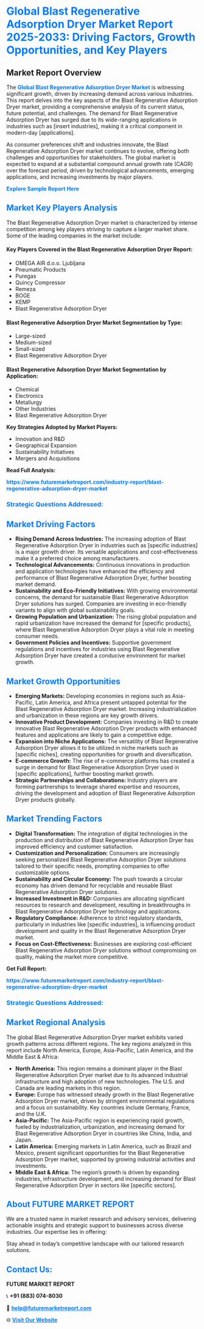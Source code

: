 <h1 style="color: #007BFF;">Global Blast Regenerative Adsorption Dryer Market Report 2025-2033: Driving Factors, Growth Opportunities, and Key Players</h1>

<section id="overview">
<h2>Market Report Overview</h2>
<p>The <a href="https://www.futuremarketreport.com/industry-report/blast-regenerative-adsorption-dryer-market" style="color: #007BFF; text-decoration: none;"><strong>Global Blast Regenerative Adsorption Dryer Market</strong></a> is witnessing significant growth, driven by increasing demand across various industries. This report delves into the key aspects of the Blast Regenerative Adsorption Dryer market, providing a comprehensive analysis of its current status, future potential, and challenges. The demand for Blast Regenerative Adsorption Dryer has surged due to its wide-ranging applications in industries such as [insert industries], making it a critical component in modern-day [applications].</p>
<p>As consumer preferences shift and industries innovate, the Blast Regenerative Adsorption Dryer market continues to evolve, offering both challenges and opportunities for stakeholders. The global market is expected to expand at a substantial compound annual growth rate (CAGR) over the forecast period, driven by technological advancements, emerging applications, and increasing investments by major players.</p>
</section>

<section id="overview">
<p><a href="https://www.futuremarketreport.com/request-sample/reportId=110308" style="color: #007BFF; text-decoration: none;"><strong>Explore Sample Report Here</strong></a></p>
</section>

<section id="key-players">
<h2 style="color: #007BFF;">Market Key Players Analysis</h2>
<p>The Blast Regenerative Adsorption Dryer market is characterized by intense competition among key players striving to capture a larger market share. Some of the leading companies in the market include:</p>
<h4>Key Players Covered in the Blast Regenerative Adsorption Dryer Report:</h4>
<ul><li>OMEGA AIR d.o.o. Ljubljana</li><li>Pneumatic Products</li><li>Puregas</li><li>Quincy Compressor</li><li>Remeza</li><li>BOGE</li><li>KEMP</li><li>Blast Regenerative Adsorption Dryer</li></ul>
<h4>Blast Regenerative Adsorption Dryer Market Segmentation by Type:</h4>
<ul><li>Large-sized</li><li>Medium-sized</li><li>Small-sized</li><li>Blast Regenerative Adsorption Dryer</li></ul>

<h4>Blast Regenerative Adsorption Dryer Market Segmentation by Application:</h4>
<ul><li>Chemical</li><li>Electronics</li><li>Metallurgy</li><li>Other Industries</li><li>Blast Regenerative Adsorption Dryer</li></ul>
<p><strong>Key Strategies Adopted by Market Players:</strong></p>
<ul>
<li>Innovation and R&D</li>
<li>Geographical Expansion</li>
<li>Sustainability Initiatives</li>
<li>Mergers and Acquisitions</li>
</ul>
</section>

<section>
<p><strong>Read Full Analysis: </strong></p><a href="https://www.futuremarketreport.com/industry-report/blast-regenerative-adsorption-dryer-market" style="color: #007BFF; text-decoration: none;"><strong>https://www.futuremarketreport.com/industry-report/blast-regenerative-adsorption-dryer-market</strong></a>
<h3 style="color: #007BFF;">Strategic Questions Addressed:</h3>
</section>

<section id="driving-factors">
<h2 style="color: #007BFF;">Market Driving Factors</h2>
<ul>
<li><strong>Rising Demand Across Industries:</strong> The increasing adoption of Blast Regenerative Adsorption Dryer in industries such as [specific industries] is a major growth driver. Its versatile applications and cost-effectiveness make it a preferred choice among manufacturers.</li>
<li><strong>Technological Advancements:</strong> Continuous innovations in production and application technologies have enhanced the efficiency and performance of Blast Regenerative Adsorption Dryer, further boosting market demand.</li>
<li><strong>Sustainability and Eco-Friendly Initiatives:</strong> With growing environmental concerns, the demand for sustainable Blast Regenerative Adsorption Dryer solutions has surged. Companies are investing in eco-friendly variants to align with global sustainability goals.</li>
<li><strong>Growing Population and Urbanization:</strong> The rising global population and rapid urbanization have increased the demand for [specific products], where Blast Regenerative Adsorption Dryer plays a vital role in meeting consumer needs.</li>
<li><strong>Government Policies and Incentives:</strong> Supportive government regulations and incentives for industries using Blast Regenerative Adsorption Dryer have created a conducive environment for market growth.</li>
</ul>
</section>

<section id="growth-opportunities">
<h2 style="color: #007BFF;">Market Growth Opportunities</h2>
<ul>
<li><strong>Emerging Markets:</strong> Developing economies in regions such as Asia-Pacific, Latin America, and Africa present untapped potential for the Blast Regenerative Adsorption Dryer market. Increasing industrialization and urbanization in these regions are key growth drivers.</li>
<li><strong>Innovative Product Development:</strong> Companies investing in R&D to create innovative Blast Regenerative Adsorption Dryer products with enhanced features and applications are likely to gain a competitive edge.</li>
<li><strong>Expansion into Niche Applications:</strong> The versatility of Blast Regenerative Adsorption Dryer allows it to be utilized in niche markets such as [specific niches], creating opportunities for growth and diversification.</li>
<li><strong>E-commerce Growth:</strong> The rise of e-commerce platforms has created a surge in demand for Blast Regenerative Adsorption Dryer used in [specific applications], further boosting market growth.</li>
<li><strong>Strategic Partnerships and Collaborations:</strong> Industry players are forming partnerships to leverage shared expertise and resources, driving the development and adoption of Blast Regenerative Adsorption Dryer products globally.</li>
</ul>
</section>

<section id="trending-factors">
<h2 style="color: #007BFF;">Market Trending Factors</h2>
<ul>
<li><strong>Digital Transformation:</strong> The integration of digital technologies in the production and distribution of Blast Regenerative Adsorption Dryer has improved efficiency and customer satisfaction.</li>
<li><strong>Customization and Personalization:</strong> Consumers are increasingly seeking personalized Blast Regenerative Adsorption Dryer solutions tailored to their specific needs, prompting companies to offer customizable options.</li>
<li><strong>Sustainability and Circular Economy:</strong> The push towards a circular economy has driven demand for recyclable and reusable Blast Regenerative Adsorption Dryer solutions.</li>
<li><strong>Increased Investment in R&D:</strong> Companies are allocating significant resources to research and development, resulting in breakthroughs in Blast Regenerative Adsorption Dryer technology and applications.</li>
<li><strong>Regulatory Compliance:</strong> Adherence to strict regulatory standards, particularly in industries like [specific industries], is influencing product development and quality in the Blast Regenerative Adsorption Dryer market.</li>
<li><strong>Focus on Cost-Effectiveness:</strong> Businesses are exploring cost-efficient Blast Regenerative Adsorption Dryer solutions without compromising on quality, making the market more competitive.</li>
</ul>
</section>

<section>
<p><strong>Get Full Report: </strong></p><a href="https://www.futuremarketreport.com/industry-report/blast-regenerative-adsorption-dryer-market" style="color: #007BFF; text-decoration: none;"><strong>https://www.futuremarketreport.com/industry-report/blast-regenerative-adsorption-dryer-market</strong></a>
<h3 style="color: #007BFF;">Strategic Questions Addressed:</h3>
</section>


<section id="regional-analysis">
<h2 style="color: #007BFF;">Market Regional Analysis</h2>
<p>The global Blast Regenerative Adsorption Dryer market exhibits varied growth patterns across different regions. The key regions analyzed in this report include North America, Europe, Asia-Pacific, Latin America, and the Middle East & Africa:</p>
<ul>
<li><strong>North America:</strong> This region remains a dominant player in the Blast Regenerative Adsorption Dryer market due to its advanced industrial infrastructure and high adoption of new technologies. The U.S. and Canada are leading markets in this region.</li>
<li><strong>Europe:</strong> Europe has witnessed steady growth in the Blast Regenerative Adsorption Dryer market, driven by stringent environmental regulations and a focus on sustainability. Key countries include Germany, France, and the U.K.</li>
<li><strong>Asia-Pacific:</strong> The Asia-Pacific region is experiencing rapid growth, fueled by industrialization, urbanization, and increasing demand for Blast Regenerative Adsorption Dryer in countries like China, India, and Japan.</li>
<li><strong>Latin America:</strong> Emerging markets in Latin America, such as Brazil and Mexico, present significant opportunities for the Blast Regenerative Adsorption Dryer market, supported by growing industrial activities and investments.</li>
<li><strong>Middle East & Africa:</strong> The region’s growth is driven by expanding industries, infrastructure development, and increasing demand for Blast Regenerative Adsorption Dryer in sectors like [specific sectors].</li>
</ul>
</section>

<footer>
<h2 style="color: #007BFF;">About FUTURE MARKET REPORT</h2>
<p>We are a trusted name in market research and advisory services, delivering actionable insights and strategic support to businesses across diverse industries. Our expertise lies in offering:</p>

<p>Stay ahead in today’s competitive landscape with our tailored research solutions.</p>

<h2 style="color: #007BFF;">Contact Us:</h2>
<p><strong>FUTURE MARKET REPORT</strong></p>
<p>📞 <strong>+91 (883) 074-8030</strong></p>
<p>📧 <strong><a href="mailto:help@futuremarketreport.com" style="color: #007BFF;">help@futuremarketreport.com</a></strong></p>
<p>🌐 <strong><a href="https://www.futuremarketreport.com/" style="color: #007BFF;">Visit Our Website</a></strong></p>
</footer>